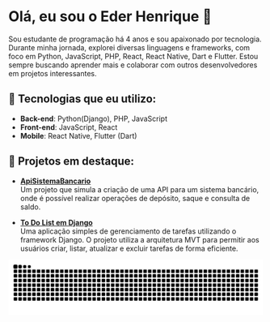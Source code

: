 # Olá, eu sou o Eder Henrique 👋

Sou estudante de programação há 4 anos e sou apaixonado por tecnologia. Durante minha jornada, explorei diversas linguagens e frameworks, com foco em Python, JavaScript, PHP, React, React Native, Dart e Flutter. Estou sempre buscando aprender mais e colaborar com outros desenvolvedores em projetos interessantes.

## 🚀 Tecnologias que eu utilizo:
- **Back-end**: Python(Django), PHP, JavaScript
- **Front-end**: JavaScript, React
- **Mobile**: React Native, Flutter (Dart)

## 📂 Projetos em destaque:
- **[ApiSistemaBancario](https://github.com/EderH3nr963/apiSistemaBancario.git)**  
  Um projeto que simula a criação de uma API para um sistema bancário, onde é possível realizar operações de depósito, saque e consulta de saldo.

- **[To Do List em Django](https://github.com/EderH3nr963/toDoListDjango.git)**  
Uma aplicação simples de gerenciamento de tarefas utilizando o framework Django. O projeto utiliza a arquitetura MVT para permitir aos usuários criar, listar, atualizar e excluir tarefas de forma eficiente.


<img src="https://raw.githubusercontent.com/EderH3nr963/EderH3nr963/output/snake.svg" alt="Snake animation" />

###


